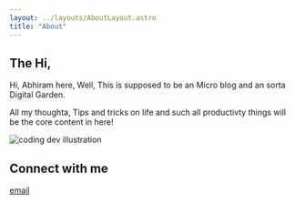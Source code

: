 ```yaml
---
layout: ../layouts/AboutLayout.astro
title: "About"
---
```


## The Hi,

Hi, Abhiram here, Well, This is supposed to be an Micro blog and an sorta Digital Garden.

All my thoughta, Tips and tricks on life and such all productivty things will be the core content in here!

<div>
  <img src="/assets/dev.svg" class="sm:w-1/2 mx-auto" alt="coding dev illustration">
</div>

## Connect with me

[email](mailto:hello@abhiramnj.com)
